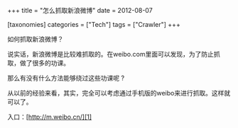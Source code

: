 +++
title = "怎么抓取新浪微博"
date = 2012-08-07

[taxonomies]
categories = ["Tech"]
tags = ["Crawler"]
+++

如何抓取新浪微博？

说实话，新浪微博是比较难抓取的。在weibo.com里面可以发现，为了防止抓取，做了很多的功课。

那么有没有什么方法能够绕过这些功课呢 ?

从以前的经验来看，其实，完全可以考虑通过手机版的weibo来进行抓取。这样就可以了。

入口：[http://m.weibo.cn/][1]

  [1]: http://m.weibo.cn/
